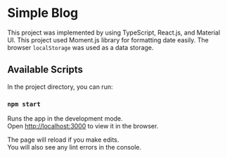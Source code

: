 # Simple Blog

This project was implemented by using TypeScript, React.js, and Material UI.
This project used Moment.js library for formatting date easily. The browser `localStorage` was used as a data storage.

## Available Scripts

In the project directory, you can run:

### `npm start`

Runs the app in the development mode.\
Open [http://localhost:3000](http://localhost:3000) to view it in the browser.

The page will reload if you make edits.\
You will also see any lint errors in the console.
